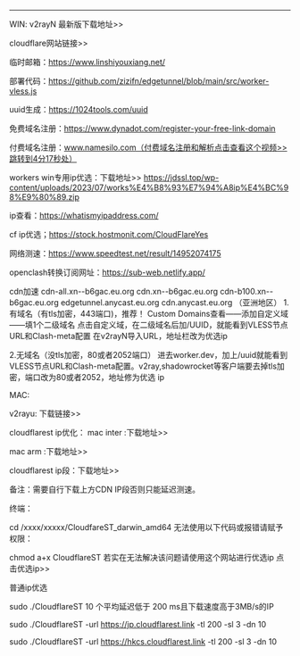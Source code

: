 ------
WIN:
v2rayN 最新版下载地址>>

cloudflare网站链接>>

临时邮箱：https://www.linshiyouxiang.net/

部署代码：https://github.com/zizifn/edgetunnel/blob/main/src/worker-vless.js

uuid生成：https://1024tools.com/uuid

免费域名注册：https://www.dynadot.com/register-your-free-link-domain

付费域名注册：www.namesilo.com（付费域名注册和解析点击查看这个视频>>跳转到4分17秒处）

workers win专用ip优选：下载地址>> https://jdssl.top/wp-content/uploads/2023/07/works%E4%B8%93%E7%94%A8ip%E4%BC%98%E9%80%89.zip

ip查看：https://whatismyipaddress.com/

cf ip优选；https://stock.hostmonit.com/CloudFlareYes

网络测速：https://www.speedtest.net/result/14952074175

openclash转换订阅网址：https://sub-web.netlify.app/

cdn加速
cdn-all.xn--b6gac.eu.org
cdn.xn--b6gac.eu.org 
cdn-b100.xn--b6gac.eu.org 
edgetunnel.anycast.eu.org 
cdn.anycast.eu.org （亚洲地区）
1.有域名（有tls加密，443端口)，推荐！
Custom Domains查看——添加自定义域——填1个二级域名
点击自定义域，在二级域名后加/UUID，就能看到VLESS节点URL和Clash-meta配置
在v2rayN导入URL，地址栏改为优选ip

2.无域名（没tls加密，80或者2052端口）
进去worker.dev，加上/uuid就能看到VLESS节点URL和Clash-meta配置。v2ray,shadowrocket等客户端要去掉tls加密，端口改为80或者2052，地址修为优选 ip

MAC:

v2rayu: 下载链接>>

cloudflarest ip优化：
mac inter :下载地址>>

mac arm :下载地址>>

cloudflarest ip段：下载地址>>

备注：需要自行下载上方CDN IP段否则只能延迟测速。

终端：

cd /xxxx/xxxxx/CloudfareST_darwin_amd64
无法使用以下代码或报错请赋予权限：

chmod a+x CloudflareST
若实在无法解决该问题请使用这个网站进行优选ip 点击优选ip>>


普通ip优选

sudo ./CloudflareST 
10 个平均延迟低于 200 ms且下载速度高于3MB/s的IP


sudo ./CloudflareST -url https://jp.cloudflarest.link -tl 200 -sl 3 -dn 10

sudo ./CloudflareST -url https://hkcs.cloudflarest.link -tl 200 -sl 3 -dn 10
